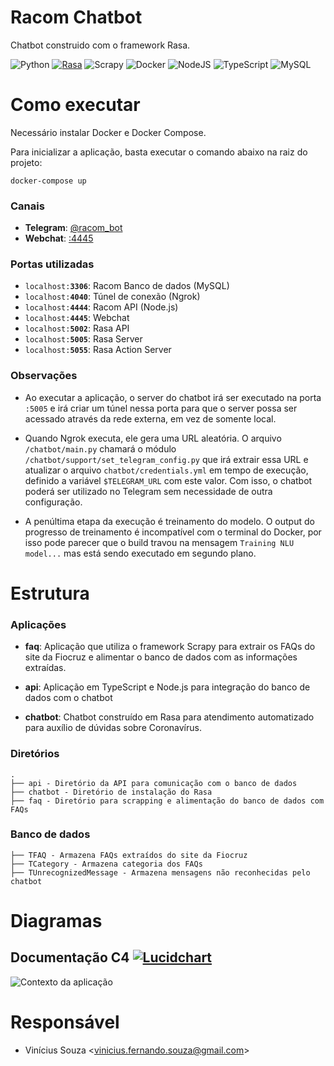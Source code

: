 

# Racom Chatbot

<!-- infos to portfolio
<iconfy>icon->vscode-icons:file-type-python<iconfy>
<iconfy>icon->logos:typescript-icon<iconfy>
<iconfy>icon->vscode-icons:file-type-mysql<iconfy>
<logo-url>logo_url->https://i.imgur.com/Kjc7lfV.png<logo-url>
-->

Chatbot construido com o framework Rasa.

![Python](https://img.shields.io/badge/python-3670A0?logo=python&logoColor=ffdd54) [![Rasa](https://img.shields.io/badge/rasa-2.8.3-000000.svg?style=flat-square)](https://rasa.com/docs/rasa/) ![Scrapy](https://img.shields.io/badge/scrapy-2.5.0-60a839.svg?style=flat-square) ![Docker](https://img.shields.io/badge/docker-%2300f.svg?logo=docker&logoColor=white) ![NodeJS](https://img.shields.io/badge/node.js-6DA55F?logo=node.js&logoColor=white) ![TypeScript](https://img.shields.io/badge/typescript-%23007ACC.svg?logo=typescript&logoColor=white) ![MySQL](https://img.shields.io/badge/mysql-%2300f.svg?logo=mysql&logoColor=white) 

# Como executar

Necessário instalar Docker e Docker Compose.

Para inicializar a aplicação, basta executar o comando abaixo na raiz do projeto:

```properties
docker-compose up
```

### Canais
- **Telegram**: [@racom_bot](http://t.me/racom_bot)
- **Webchat**: [:4445](http://localhost:4445)

### Portas utilizadas

- `localhost:`**`3306`**: Racom Banco de dados (MySQL)
- `localhost:`**`4040`**: Túnel de conexão (Ngrok)
- `localhost:`**`4444`**: Racom API (Node.js)
- `localhost:`**`4445`**: Webchat
- `localhost:`**`5002`**: Rasa API
- `localhost:`**`5005`**: Rasa Server
- `localhost:`**`5055`**: Rasa Action Server

### Observações

* Ao executar a aplicação, o server do chatbot irá ser executado na porta `:5005` e irá criar um túnel nessa porta para que o server possa ser acessado através da rede externa, em vez de somente local.

* Quando Ngrok executa, ele gera uma URL aleatória. O arquivo `/chatbot/main.py` chamará o módulo `/chatbot/support/set_telegram_config.py` que irá extrair essa URL e atualizar o arquivo `chatbot/credentials.yml` em tempo de execução, definido a variável `$TELEGRAM_URL` com este valor. Com isso, o chatbot poderá ser utilizado no Telegram sem necessidade de outra configuração.

* A penúltima etapa da execução é treinamento do modelo. O output do progresso de treinamento é incompatível com o terminal do Docker, por isso pode parecer que o build travou na mensagem `Training NLU model...` mas está sendo executado em segundo plano.

# Estrutura

### Aplicações
* **faq**: Aplicação que utiliza o framework Scrapy para extrair os FAQs do site da Fiocruz e alimentar o banco de dados com as informações extraídas.

* **api**: Aplicação em TypeScript e Node.js para integração do banco de dados com o chatbot
 
* **chatbot**: Chatbot construído em Rasa para atendimento automatizado para auxílio de dúvidas sobre Coronavírus.

### Diretórios

```
.
├── api - Diretório da API para comunicação com o banco de dados
├── chatbot - Diretório de instalação do Rasa
├── faq - Diretório para scrapping e alimentação do banco de dados com FAQs
```

### Banco de dados

```
├── TFAQ - Armazena FAQs extraídos do site da Fiocruz
├── TCategory - Armazena categoria dos FAQs
├── TUnrecognizedMessage - Armazena mensagens não reconhecidas pelo chatbot
```

# Diagramas

## Documentação C4 [![Lucidchart](https://img.shields.io/badge/↗-Lucidchart-f96b13.svg)](https://lucid.app/lucidchart/invitations/accept/inv_a4b4c484-ea60-4957-89d0-65f57f8f70cb?viewport_loc=-49%2C-59%2C2452%2C1140%2C0_0)

![Contexto da aplicação](https://i.imgur.com/KBTUrnk.png)

# Responsável

- Vinícius Souza <<vinicius.fernando.souza@gmail.com>>
